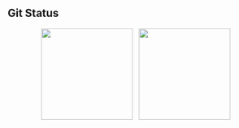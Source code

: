 
## Git Status
<div align="center" href="https://github.com/maikonhenriqu9">
    <img loading="lazy" height="180em" src="https://github-readme-stats.vercel.app/api?username=idiotmoose&show_icons=true&theme=dracula&count_private=true"/>
    &nbsp;
    <img loading="lazy" height="180em" src="https://github-readme-stats.vercel.app/api/top-langs/?username=anuraghazra&hide_progress=true"/>    
</div>

